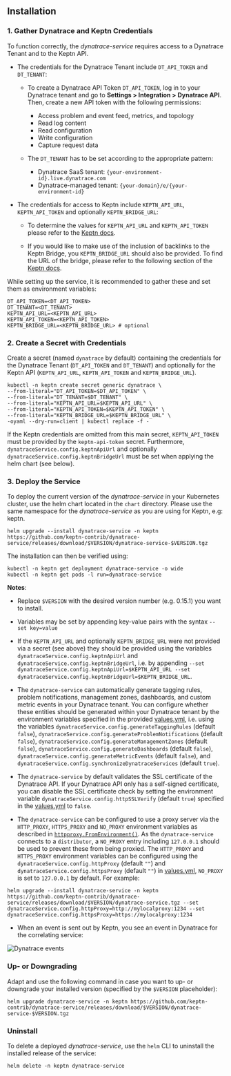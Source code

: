 ## Installation 


### 1. Gather Dynatrace and Keptn Credentials

To function correctly, the *dynatrace-service* requires access to a Dynatrace Tenant and to the Keptn API.

*  The credentials for the Dynatrace Tenant include `DT_API_TOKEN` and `DT_TENANT`: 

    * To create a Dynatrace API Token `DT_API_TOKEN`, log in to your Dynatrace tenant and go to **Settings > Integration > Dynatrace API**. Then, create a new API token with the following permissions:
      - Access problem and event feed, metrics, and topology
      - Read log content
      - Read configuration
      - Write configuration
      - Capture request data

    * The `DT_TENANT` has to be set according to the appropriate pattern:
      - Dynatrace SaaS tenant: `{your-environment-id}.live.dynatrace.com`
      - Dynatrace-managed tenant: `{your-domain}/e/{your-environment-id}` 

* The credentials for access to Keptn include `KEPTN_API_URL`, `KEPTN_API_TOKEN` and optionally `KEPTN_BRIDGE_URL`:

    * To determine the values for `KEPTN_API_URL` and `KEPTN_API_TOKEN` please refer to the [Keptn docs](https://keptn.sh/docs/0.8.x/operate/install/). 
   
    * If you would like to make use of the inclusion of backlinks to the Keptn Bridge, you `KEPTN_BRIDGE_URL` should also be provided. To find the URL of the bridge, please refer to the following section of the [Keptn docs](https://keptn.sh/docs/0.8.x/reference/bridge/#expose-lockdown-bridge). 

While setting up the service, it is recommended to gather these and set them as environment variables:

```console
DT_API_TOKEN=<DT_API_TOKEN>
DT_TENANT=<DT_TENANT>
KEPTN_API_URL=<KEPTN_API_URL>
KEPTN_API_TOKEN=<KEPTN_API_TOKEN>
KEPTN_BRIDGE_URL=<KEPTN_BRIDGE_URL> # optional
```

### 2. Create a Secret with Credentials

Create a secret (named `dynatrace` by default) containing the credentials for the Dynatrace Tenant (`DT_API_TOKEN` and `DT_TENANT`) and optionally for the Keptn API (`KEPTN_API_URL`, `KEPTN_API_TOKEN` and `KEPTN_BRIDGE_URL`).

```console
kubectl -n keptn create secret generic dynatrace \
--from-literal="DT_API_TOKEN=$DT_API_TOKEN" \
--from-literal="DT_TENANT=$DT_TENANT" \
--from-literal="KEPTN_API_URL=$KEPTN_API_URL" \
--from-literal="KEPTN_API_TOKEN=$KEPTN_API_TOKEN" \
--from-literal="KEPTN_BRIDGE_URL=$KEPTN_BRIDGE_URL" \
-oyaml --dry-run=client | kubectl replace -f -
```

 If the Keptn credentials are omitted from this main secret, `KEPTN_API_TOKEN` must be provided by the `keptn-api-token` secret. Furthermore, `dynatraceService.config.keptnApiUrl` and optionally `dynatraceService.config.keptnBridgeUrl` must be set when applying the helm chart (see below).

### 3. Deploy the Service

To deploy the current version of the *dynatrace-service* in your Kubernetes cluster, use the helm chart located in the `chart` directory.
Please use the same namespace for the *dynatrace-service* as you are using for Keptn, e.g: keptn.

```console
helm upgrade --install dynatrace-service -n keptn https://github.com/keptn-contrib/dynatrace-service/releases/download/$VERSION/dynatrace-service-$VERSION.tgz
```

The installation can then be verified using:

```console
kubectl -n keptn get deployment dynatrace-service -o wide
kubectl -n keptn get pods -l run=dynatrace-service
```

**Notes**: 
* Replace `$VERSION` with the desired version number (e.g. 0.15.1) you want to install.
* Variables may be set by appending key-value pairs with the syntax `--set key=value`
* If the `KEPTN_API_URL` and optionally `KEPTN_BRIDGE_URL` were not provided via a secret (see above) they should be provided using the variables `dynatraceService.config.keptnApiUrl` and `dynatraceService.config.keptnBridgeUrl`, i.e. by appending `--set dynatraceService.config.keptnApiUrl=$KEPTN_API_URL --set dynatraceService.config.keptnBridgeUrl=$KEPTN_BRIDGE_URL`.
* The `dynatrace-service` can automatically generate tagging rules, problem notifications, management zones, dashboards, and custom metric events in your Dynatrace tenant. You can configure whether these entities should be generated within your Dynatrace tenant by the environment variables specified in the provided [values.yml](https://raw.githubusercontent.com/keptn-contrib/dynatrace-service/$VERSION/chart/values.yaml),
 i.e. using the variables `dynatraceService.config.generateTaggingRules` (default `false`), `dynatraceService.config.generateProblemNotifications` (default `false`), `dynatraceService.config.generateManagementZones` (default `false`), `dynatraceService.config.generateDashboards` (default `false`), `dynatraceService.config.generateMetricEvents` (default `false`), and `dynatraceService.config.synchronizeDynatraceServices` (default `true`).
 
* The `dynatrace-service` by default validates the SSL certificate of the Dynatrace API. If your Dynatrace API only has a self-signed certificate, you can disable the SSL certificate check by setting the environment variable `dynatraceService.config.httpSSLVerify` (default `true`) specified in the [values.yml](https://raw.githubusercontent.com/keptn-contrib/dynatrace-service/$VERSION/chart/values.yaml) to `false`.

* The `dynatrace-service` can be configured to use a proxy server via the `HTTP_PROXY`, `HTTPS_PROXY` and `NO_PROXY` environment variables  as described in [`httpproxy.FromEnvironment()`](https://golang.org/pkg/vendor/golang.org/x/net/http/httpproxy/#FromEnvironment). As the `dynatrace-service` connects to a `distributor`, a `NO_PROXY` entry including `127.0.0.1` should be used to prevent these from being proxied. The `HTTP_PROXY` and `HTTPS_PROXY` environment variables can be configured using the `dynatraceService.config.httpProxy` (default `""`) and `dynatraceService.config.httpsProxy` (default `""`) in [values.yml](https://raw.githubusercontent.com/keptn-contrib/dynatrace-service/$VERSION/chart/values.yaml), `NO_PROXY` is set to `127.0.0.1` by default. For example:


```console
helm upgrade --install dynatrace-service -n keptn https://github.com/keptn-contrib/dynatrace-service/releases/download/$VERSION/dynatrace-service.tgz --set dynatraceService.config.httpProxy=http://mylocalproxy:1234 --set dynatraceService.config.httpsProxy=https://mylocalproxy:1234
```

* When an event is sent out by Keptn, you see an event in Dynatrace for the correlating service:

![Dynatrace events](assets/events.png?raw=true "Dynatrace Events")


### Up- or Downgrading

Adapt and use the following command in case you want to up- or downgrade your installed version (specified by the `$VERSION` placeholder):

```console
helm upgrade dynatrace-service -n keptn https://github.com/keptn-contrib/dynatrace-service/releases/download/$VERSION/dynatrace-service-$VERSION.tgz
```

### Uninstall

To delete a deployed *dynatrace-service*, use the `helm` CLI to uninstall the installed release of the service:

```console
helm delete -n keptn dynatrace-service
```
